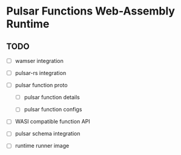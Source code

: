 # Pulsar Functions Web-Assembly Runtime

## TODO

-[ ] wamser integration
 
-[ ] pulsar-rs integration
 
-[ ] pulsar function proto
 
    -[ ] pulsar function details
     
    -[ ] pulsar function configs
  
-[ ] WASI compatible function API
 
-[ ] pulsar schema integration
 
-[ ] runtime runner image

